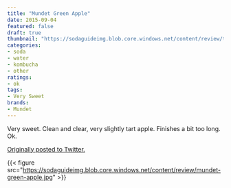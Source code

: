 ```yaml
---
title: "Mundet Green Apple"
date: 2015-09-04
featured: false
draft: true
thumbnail: "https://sodaguideimg.blob.core.windows.net/content/review/thumbs/mundet-green-apple.jpg"
categories:
- soda
- water
- kombucha
- other
ratings:
- ok
tags:
- Very Sweet
brands:
- Mundet
---
```


Very sweet. Clean and clear, very slightly tart apple. Finishes a bit too long. Ok.

[Originally posted to Twitter.](https://twitter.com/Cavorter/status/640004351210074112)

{{< figure src="https://sodaguideimg.blob.core.windows.net/content/review/mundet-green-apple.jpg" >}}

